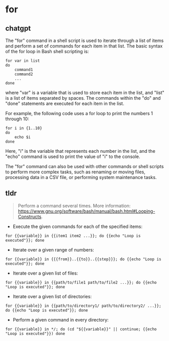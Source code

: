 # for 
## chatgpt 
The "for" command in a shell script is used to iterate through a list of items and perform a set of commands for each item in that list. The basic syntax of the for loop in Bash shell scripting is:

```
for var in list
do
    command1
    command2
    ...
done
```
where "var" is a variable that is used to store each item in the list, and "list" is a list of items separated by spaces. The commands within the "do" and "done" statements are executed for each item in the list.

For example, the following code uses a for loop to print the numbers 1 through 10:

```
for i in {1..10}
do
    echo $i
done
```

Here, "i" is the variable that represents each number in the list, and the "echo" command is used to print the value of "i" to the console.

The "for" command can also be used with other commands or shell scripts to perform more complex tasks, such as renaming or moving files, processing data in a CSV file, or performing system maintenance tasks. 

## tldr 
 
> Perform a command several times.
> More information: <https://www.gnu.org/software/bash/manual/bash.html#Looping-Constructs>.

- Execute the given commands for each of the specified items:

`for {{variable}} in {{item1 item2 ...}}; do {{echo "Loop is executed"}}; done`

- Iterate over a given range of numbers:

`for {{variable}} in {{{from}}..{{to}}..{{step}}}; do {{echo "Loop is executed"}}; done`

- Iterate over a given list of files:

`for {{variable}} in {{path/to/file1 path/to/file2 ...}}; do {{echo "Loop is executed"}}; done`

- Iterate over a given list of directories:

`for {{variable}} in {{path/to/directory1/ path/to/directory2/ ...}}; do {{echo "Loop is executed"}}; done`

- Perform a given command in every directory:

`for {{variable}} in */; do (cd "${{variable}}" || continue; {{echo "Loop is executed"}}) done`
